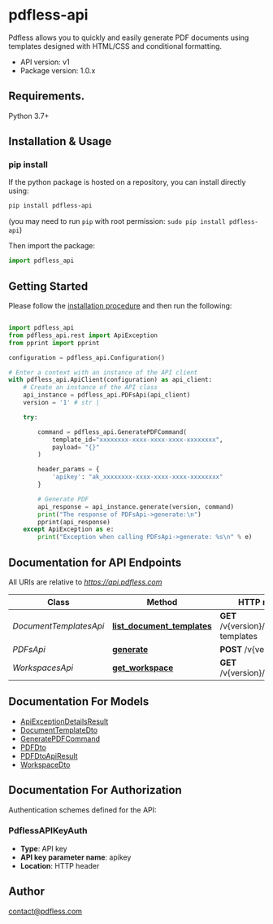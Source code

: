 # pdfless-api
Pdfless allows you to quickly and easily generate PDF documents using templates designed with HTML/CSS and conditional formatting.

- API version: v1
- Package version: 1.0.x

## Requirements.

Python 3.7+

## Installation & Usage
### pip install

If the python package is hosted on a repository, you can install directly using:

```sh
pip install pdfless-api
```
(you may need to run `pip` with root permission: `sudo pip install pdfless-api`)

Then import the package:
```python
import pdfless_api
```

## Getting Started

Please follow the [installation procedure](#installation--usage) and then run the following:

```python

import pdfless_api
from pdfless_api.rest import ApiException
from pprint import pprint

configuration = pdfless_api.Configuration()

# Enter a context with an instance of the API client
with pdfless_api.ApiClient(configuration) as api_client:
    # Create an instance of the API class
    api_instance = pdfless_api.PDFsApi(api_client)
    version = '1' # str | 

    try:

        command = pdfless_api.GeneratePDFCommand(
            template_id="xxxxxxxx-xxxx-xxxx-xxxx-xxxxxxxx",
            payload= "{}"
        )

        header_params = {
            'apikey': "ak_xxxxxxxx-xxxx-xxxx-xxxx-xxxxxxxx"
        }

        # Generate PDF
        api_response = api_instance.generate(version, command)
        print("The response of PDFsApi->generate:\n")
        pprint(api_response)
    except ApiException as e:
        print("Exception when calling PDFsApi->generate: %s\n" % e)
```

## Documentation for API Endpoints

All URIs are relative to *https://api.pdfless.com*

Class | Method | HTTP request | Description
------------ | ------------- | ------------- | -------------
*DocumentTemplatesApi* | [**list_document_templates**](docs/DocumentTemplatesApi.md#list_document_templates) | **GET** /v{version}/document-templates | List document templates
*PDFsApi* | [**generate**](docs/PDFsApi.md#generate) | **POST** /v{version}/pdfs | Create PDF
*WorkspacesApi* | [**get_workspace**](docs/WorkspacesApi.md#get_workspace) | **GET** /v{version}/workspaces | Get workspace


## Documentation For Models

 - [ApiExceptionDetailsResult](docs/ApiExceptionDetailsResult.md)
 - [DocumentTemplateDto](docs/DocumentTemplateDto.md)
 - [GeneratePDFCommand](docs/GeneratePDFCommand.md)
 - [PDFDto](docs/PDFDto.md)
 - [PDFDtoApiResult](docs/PDFDtoApiResult.md)
 - [WorkspaceDto](docs/WorkspaceDto.md)


<a id="documentation-for-authorization"></a>
## Documentation For Authorization


Authentication schemes defined for the API:
<a id="PdflessAPIKeyAuth"></a>
### PdflessAPIKeyAuth

- **Type**: API key
- **API key parameter name**: apikey
- **Location**: HTTP header


## Author

contact@pdfless.com


